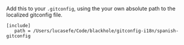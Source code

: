 

Add this to your `.gitconfig`, using the your own absolute path to the localized gitconfig file. 

```
[include]
   path = /Users/lucasefe/Code/blackhole/gitconfig-i18n/spanish-gitconfig

```
